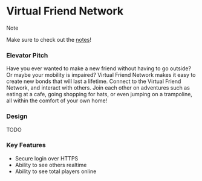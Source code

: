 # Virtual Friend Network

> [!NOTE]
> Make sure to check out the [notes](/notes.md)!

### Elevator Pitch

Have you ever wanted to make a new friend without having to go outside? Or maybe your mobility is impaired? Virtual Friend Network makes it easy to create new bonds that will last a lifetime. Connect to the Virtual Friend Network, and interact with others. Join each other on adventures such as eating at a cafe, going shopping for hats, or even jumping on a trampoline, all within the comfort of your own home!

### Design

TODO

### Key Features

- Secure login over HTTPS
- Ability to see others realtime
- Ability to see total players online
